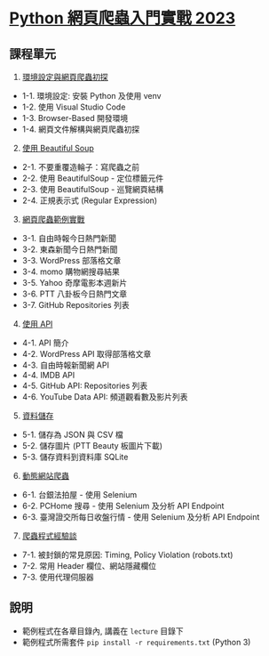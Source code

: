 # [Python 網頁爬蟲入門實戰 2023](https://compthinking.dev/courses/py-web-scraping)
## 課程單元

1. [環境設定與網頁爬蟲初探](lecture/ch1.md)
* 1-1. 環境設定: 安裝 Python 及使用 venv
* 1-2. 使用 Visual Studio Code
* 1-3. Browser-Based 開發環境
* 1-4. 網頁文件解構與網頁爬蟲初探

2. [使用 Beautiful Soup](lecture/ch2.md)
* 2-1. 不要重覆造輪子：寫爬蟲之前
* 2-2. 使用 BeautifulSoup - 定位標籤元件
* 2-3. 使用 BeautifulSoup - 巡覽網頁結構
* 2-4. 正規表示式 (Regular Expression)

3. [網頁爬蟲範例實戰](lecture/ch3.md)
* 3-1. 自由時報今日熱門新聞
* 3-2. 東森新聞今日熱門新聞
* 3-3. WordPress 部落格文章
* 3-4. momo 購物網搜尋結果
* 3-5. Yahoo 奇摩電影本週新片
* 3-6. PTT 八卦板今日熱門文章
* 3-7. GitHub Repositories 列表

4. [使用 API](lecture/ch4.md)
* 4-1. API 簡介
* 4-2. WordPress API 取得部落格文章
* 4-3. 自由時報新聞網 API
* 4-4. IMDB API
* 4-5. GitHub API: Repositories 列表
* 4-6. YouTube Data API: 頻道觀看數及影片列表

5. [資料儲存](lecture/ch5.md)
* 5-1. 儲存為 JSON 與 CSV 檔
* 5-2. 儲存圖片 (PTT Beauty 板圖片下載)
* 5-3. 儲存資料到資料庫 SQLite

6. [動態網站爬蟲](lecture/ch6.md)
* 6-1. 台銀法拍屋 - 使用 Selenium
* 6-2. PCHome 搜尋 - 使用 Selenium 及分析 API Endpoint
* 6-3. 臺灣證交所每日收盤行情 - 使用 Selenium 及分析 API Endpoint

7. [爬蟲程式經驗談](lecture/ch7.md)
* 7-1. 被封鎖的常見原因: Timing, Policy Violation (robots.txt)
* 7-2. 常用 Header 欄位、網站隱藏欄位
* 7-3. 使用代理伺服器

## 說明
* 範例程式在各章目錄內, 講義在 `lecture` 目錄下
* 範例程式所需套件 `pip install -r requirements.txt` (Python 3)

